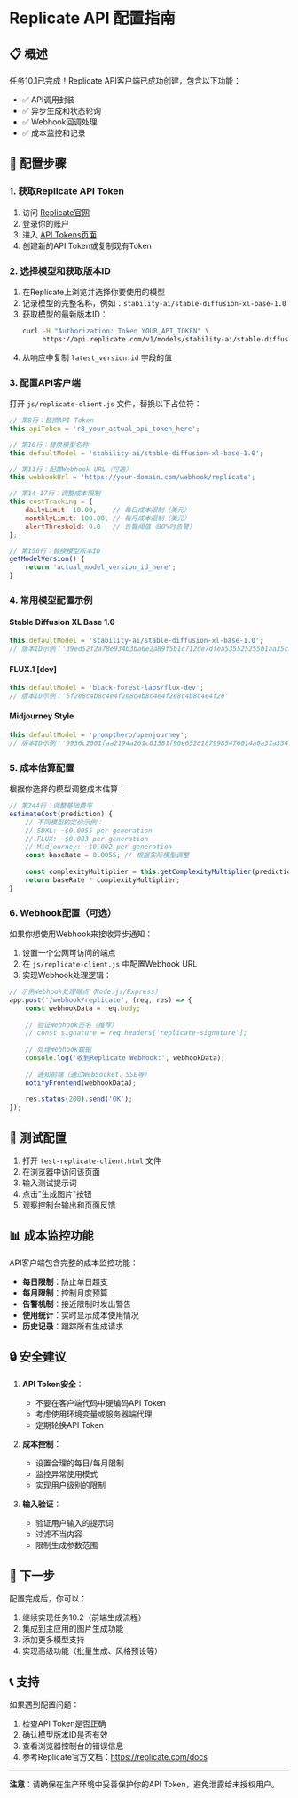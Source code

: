 # Replicate API 配置指南

## 📋 概述

任务10.1已完成！Replicate API客户端已成功创建，包含以下功能：
- ✅ API调用封装
- ✅ 异步生成和状态轮询
- ✅ Webhook回调处理
- ✅ 成本监控和记录

## 🔧 配置步骤

### 1. 获取Replicate API Token

1. 访问 [Replicate官网](https://replicate.com)
2. 登录你的账户
3. 进入 [API Tokens页面](https://replicate.com/account/api-tokens)
4. 创建新的API Token或复制现有Token

### 2. 选择模型和获取版本ID

1. 在Replicate上浏览并选择你要使用的模型
2. 记录模型的完整名称，例如：`stability-ai/stable-diffusion-xl-base-1.0`
3. 获取模型的最新版本ID：
   ```bash
   curl -H "Authorization: Token YOUR_API_TOKEN" \
        https://api.replicate.com/v1/models/stability-ai/stable-diffusion-xl-base-1.0
   ```
4. 从响应中复制 `latest_version.id` 字段的值

### 3. 配置API客户端

打开 `js/replicate-client.js` 文件，替换以下占位符：

```javascript
// 第8行：替换API Token
this.apiToken = 'r8_your_actual_api_token_here';

// 第10行：替换模型名称
this.defaultModel = 'stability-ai/stable-diffusion-xl-base-1.0';

// 第11行：配置Webhook URL（可选）
this.webhookUrl = 'https://your-domain.com/webhook/replicate';

// 第14-17行：调整成本限制
this.costTracking = {
    dailyLimit: 10.00,    // 每日成本限制（美元）
    monthlyLimit: 100.00, // 每月成本限制（美元）
    alertThreshold: 0.8   // 告警阈值（80%时告警）
};
```

```javascript
// 第156行：替换模型版本ID
getModelVersion() {
    return 'actual_model_version_id_here';
}
```

### 4. 常用模型配置示例

#### Stable Diffusion XL Base 1.0
```javascript
this.defaultModel = 'stability-ai/stable-diffusion-xl-base-1.0';
// 版本ID示例：'39ed52f2a78e934b3ba6e2a89f5b1c712de7dfea535525255b1aa35c5565e08b'
```

#### FLUX.1 [dev]
```javascript
this.defaultModel = 'black-forest-labs/flux-dev';
// 版本ID示例：'5f2e8c4b8c4e4f2e8c4b8c4e4f2e8c4b8c4e4f2e'
```

#### Midjourney Style
```javascript
this.defaultModel = 'prompthero/openjourney';
// 版本ID示例：'9936c2001faa2194a261c01381f90e65261879985476014a0a37a334593a05eb'
```

### 5. 成本估算配置

根据你选择的模型调整成本估算：

```javascript
// 第244行：调整基础费率
estimateCost(prediction) {
    // 不同模型的定价示例：
    // SDXL: ~$0.0055 per generation
    // FLUX: ~$0.003 per generation
    // Midjourney: ~$0.002 per generation
    const baseRate = 0.0055; // 根据实际模型调整
    
    const complexityMultiplier = this.getComplexityMultiplier(prediction.input);
    return baseRate * complexityMultiplier;
}
```

### 6. Webhook配置（可选）

如果你想使用Webhook来接收异步通知：

1. 设置一个公网可访问的端点
2. 在 `js/replicate-client.js` 中配置Webhook URL
3. 实现Webhook处理逻辑：

```javascript
// 示例Webhook处理端点（Node.js/Express）
app.post('/webhook/replicate', (req, res) => {
    const webhookData = req.body;
    
    // 验证Webhook签名（推荐）
    // const signature = req.headers['replicate-signature'];
    
    // 处理Webhook数据
    console.log('收到Replicate Webhook:', webhookData);
    
    // 通知前端（通过WebSocket、SSE等）
    notifyFrontend(webhookData);
    
    res.status(200).send('OK');
});
```

## 🧪 测试配置

1. 打开 `test-replicate-client.html` 文件
2. 在浏览器中访问该页面
3. 输入测试提示词
4. 点击"生成图片"按钮
5. 观察控制台输出和页面反馈

## 📊 成本监控功能

API客户端包含完整的成本监控功能：

- **每日限制**：防止单日超支
- **每月限制**：控制月度预算
- **告警机制**：接近限制时发出警告
- **使用统计**：实时显示成本使用情况
- **历史记录**：跟踪所有生成请求

## 🔒 安全建议

1. **API Token安全**：
   - 不要在客户端代码中硬编码API Token
   - 考虑使用环境变量或服务器端代理
   - 定期轮换API Token

2. **成本控制**：
   - 设置合理的每日/每月限制
   - 监控异常使用模式
   - 实现用户级别的限制

3. **输入验证**：
   - 验证用户输入的提示词
   - 过滤不当内容
   - 限制生成参数范围

## 🚀 下一步

配置完成后，你可以：

1. 继续实现任务10.2（前端生成流程）
2. 集成到主应用的图片生成功能
3. 添加更多模型支持
4. 实现高级功能（批量生成、风格预设等）

## 📞 支持

如果遇到配置问题：

1. 检查API Token是否正确
2. 确认模型版本ID是否有效
3. 查看浏览器控制台的错误信息
4. 参考Replicate官方文档：https://replicate.com/docs

---

**注意**：请确保在生产环境中妥善保护你的API Token，避免泄露给未授权用户。